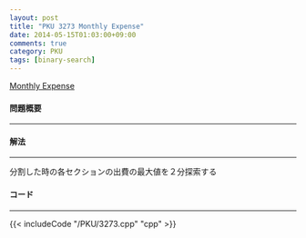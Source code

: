 ```yaml
---
layout: post
title: "PKU 3273 Monthly Expense"
date: 2014-05-15T01:03:00+09:00
comments: true
category: PKU
tags: [binary-search]
---
```


[Monthly Expense](http://poj.org/problem?id=3273)

#### 問題概要

****

#### 解法

****

分割した時の各セクションの出費の最大値を２分探索する

#### コード

****

{{< includeCode "/PKU/3273.cpp" "cpp" >}}

